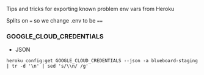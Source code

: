 Tips and tricks for exporting known problem env vars from Heroku

Splits on `=` so we change .env to be `==`

### GOOGLE_CLOUD_CREDENTIALS
- JSON
```
heroku config:get GOOGLE_CLOUD_CREDENTIALS --json -a blueboard-staging | tr -d '\n' | sed 's/\\n/ /g'
``````